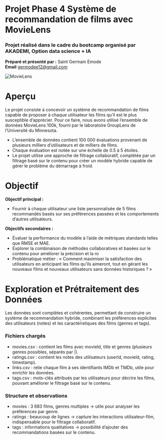 # Projet Phase 4 Système de recommandation de films avec MovieLens
### Projet réalisé dans le cadre du bootcamp organisé par AKADEMI, Option data science + IA
**Préparé et présenté par :** Saint Germain Emode </br>
**Email** germodee12@gmail.com

![MovieLens](https://github.com/Germode/Projet-Phase-4-Systeme-de-recommandation-de-films-avec-MovieLens/blob/main/Images/Moovies.png)

# Aperçu
Le projet consiste à concevoir un système de recommandation de films capable de proposer à chaque utilisateur les films qu’il est le plus susceptible d’apprécier. Pour ce faire, nous avons utilisé l’ensemble de données MovieLens 100k, fourni par le laboratoire GroupLens de l’Université du Minnesota.
- L’ensemble de données contient 100 000 évaluations provenant de plusieurs milliers d’utilisateurs et de milliers de films.
- Chaque évaluation est notée sur une échelle de 0.5 à 5 étoiles.
- Le projet utilise une approche de filtrage collaboratif, complétée par un filtrage basé sur le contenu pour créer un modèle hybride capable de gérer le problème du démarrage à froid.

# Objectif
**Objectif principal :**
- Fournir à chaque utilisateur une liste personnalisée de 5 films recommandés basés sur ses préférences passées et les comportements d’autres utilisateurs.

**Objectifs secondaires :**
- Évaluer la performance du modèle à l’aide de métriques standards telles que RMSE et MAE.
- Explorer la combinaison de méthodes collaboratives et basées sur le contenu pour améliorer la précision et la ro
- Problématique métier : « Comment maximiser la satisfaction des utilisateurs en anticipant les films qu’ils aimeront, tout en gérant les nouveaux films et nouveaux utilisateurs sans données historiques ? »

 # Exploration et Prétraitement des Données
Les données sont complètes et cohérentes, permettant de construire un système de recommandation hybride, combinant les préférences explicites des utilisateurs (notes) 
et les caractéristiques des films (genres et tags).

### Fichiers chargés
- movies.csv : contient les films avec movieId, title et genres (plusieurs genres possibles, séparés par |).
- ratings.csv : contient les notes des utilisateurs (userId, movieId, rating, timestamp).
- links.csv : relie chaque film à ses identifiants IMDb et TMDb, utile pour enrichir les données.
- tags.csv : mots-clés attribués par les utilisateurs pour décrire les films, pouvant améliorer le filtrage basé sur le contenu.

### Structure et observations
- movies : 3 683 films, genres multiples → utile pour analyser les préférences par genre.
- ratings : beaucoup de lignes → capture les interactions utilisateur-film, indispensable pour le filtrage collaboratif.
- tags : informations qualitatives → possibilité d’ajouter des recommandations basées sur le contenu.

